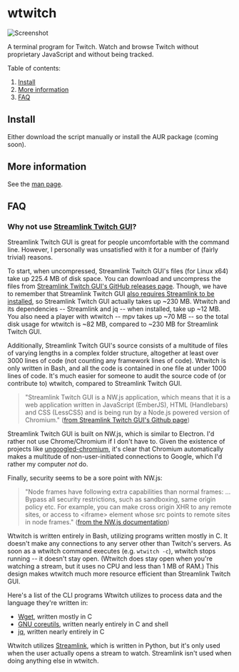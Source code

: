 # wtwitch

![Screenshot](screenshot.jpg)

A terminal program for Twitch. Watch and browse Twitch without proprietary JavaScript and without being tracked.

Table of contents:

1. [Install](#install)
2. [More information](#more-information)
3. [FAQ](#faq)

## Install
Either download the script manually or install the AUR package (coming soon).

## More information
See the [man page](wtwitch.1.adoc).

## FAQ
### Why not use [Streamlink Twitch GUI](https://github.com/streamlink/streamlink-twitch-gui)?
Streamlink Twitch GUI is great for people uncomfortable with the command line. However, I personally was unsatisfied with it for a number of (fairly trivial) reasons.

To start, when uncompressed, Streamlink Twitch GUI's files (for Linux x64) take up 225.4 MB of disk space. You can download and uncompress the files from [Streamlink Twitch GUI's GitHub releases page](https://github.com/streamlink/streamlink-twitch-gui/releases). Though, we have to remember that Streamlink Twitch GUI [also requires Streamlink to be installed](https://github.com/streamlink/streamlink-twitch-gui#download), so Streamlink Twitch GUI actually takes up ~230 MB. Wtwitch and its dependencies -- Streamlink and jq -- when installed, take up ~12 MB. You also need a player with wtwitch -- mpv takes up ~70 MB -- so the total disk usage for wtwitch is ~82 MB, compared to ~230 MB for Streamlink Twitch GUI. 

Additionally, Streamlink Twitch GUI's source consists of a multitude of files of varying lengths in a complex folder structure, altogether at least over 3000 lines of code (not counting any framework lines of code). Wtwitch is only written in Bash, and all the code is contained in one file at under 1000 lines of code. It's much easier for someone to audit the source code of (or contribute to) wtwitch, compared to Streamlink Twitch GUI.

> "Streamlink Twitch GUI is a NW.js application, which means that it is a web application written in JavaScript (EmberJS), HTML (Handlebars) and CSS (LessCSS) and is being run by a Node.js powered version of Chromium." ([from Streamlink Twitch GUI's Github page](https://github.com/streamlink/streamlink-twitch-gui#description))

Streamlink Twitch GUI is built on NW.js, which is similar to Electron. I'd rather not use Chrome/Chromium if I don't have to. Given the existence of projects like [ungoogled-chromium](https://github.com/Eloston/ungoogled-chromium#motivation-and-philosophy), it's clear that Chromium automatically makes a multitude of non-user-initiated connections to Google, which I'd rather my computer *not* do.

Finally, security seems to be a sore point with NW.js:
> "Node frames have following extra capabilities than normal frames: ... Bypass all security restrictions, such as sandboxing, same origin policy etc. For example, you can make cross origin XHR to any remote sites, or access to \<iframe\> element whose src points to remote sites in node frames." ([from the NW.js documentation](http://docs.nwjs.io/en/latest/For%20Users/Advanced/Security%20in%20NW.js/))

Wtwitch is written entirely in Bash, utilizing programs written mostly in C. It doesn't make any connections to any server other than Twitch's servers. As soon as a wtwitch command executes (e.g. `wtwitch -c`), wtwitch stops running -- it doesn't stay open. (Wtwitch does stay open when you're watching a stream, but it uses no CPU and less than 1 MB of RAM.) This design makes wtwitch much more resource efficient than Streamlink Twitch GUI.

Here's a list of the CLI programs Wtwitch utilizes to process data and the language they're written in: 

- [Wget](https://savannah.gnu.org/projects/wget/), written mostly in C
- [GNU coreutils](https://github.com/coreutils/coreutils), written nearly entirely in C and shell
- [jq](https://github.com/stedolan/jq), written nearly entirely in C

Wtwitch utilizes [Streamlink](https://github.com/streamlink/streamlink), which is written in Python, but it's only used when the user actually opens a stream to watch. Streamlink isn't used when doing anything else in wtwitch.